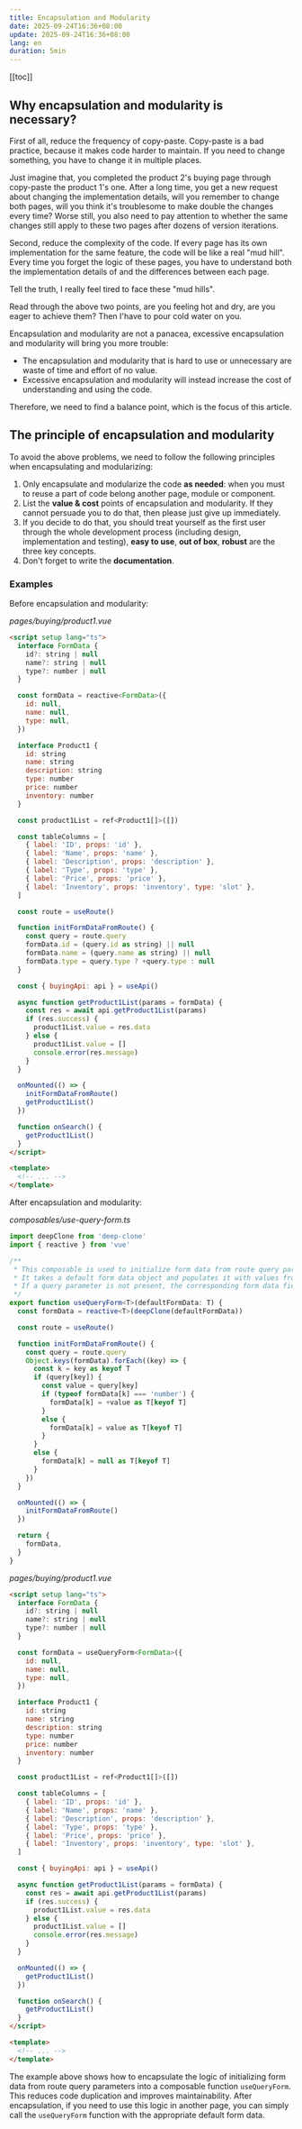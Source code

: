 ```yaml
---
title: Encapsulation and Modularity
date: 2025-09-24T16:36+08:00
update: 2025-09-24T16:36+08:00
lang: en
duration: 5min
---
```


[[toc]]

## Why encapsulation and modularity is necessary?

First of all, reduce the frequency of copy-paste. Copy-paste is a bad practice, because it makes code harder to
maintain. If you need to change something, you have to change it in multiple places.

Just imagine that, you completed the product 2's buying page through copy-paste the product 1's one. After a long time,
you get a new request about changing the implementation details, will you remember to change both pages, will you think
it's troublesome to make double the changes every time? Worse still, you also need to pay attention to whether the same
changes still apply to these two pages after dozens of version iterations.

Second, reduce the complexity of the code. If every page has its own implementation for the same feature, the code will
be like a real "mud hill". Every time you forget the logic of these pages, you have to understand both the
implementation details of and the differences between each page.

Tell the truth, I really feel tired to face these "mud hills".

Read through the above two points, are you feeling hot and dry, are you eager to achieve them? Then I'have to pour cold
water on you.

Encapsulation and modularity are not a panacea, excessive encapsulation and modularity will bring you more trouble:

- The encapsulation and modularity that is hard to use or unnecessary are waste of time and effort of no value.
- Excessive encapsulation and modularity will instead increase the cost of understanding and using the code.

Therefore, we need to find a balance point, which is the focus of this article.

## The principle of encapsulation and modularity

To avoid the above problems, we need to follow the following principles when encapsulating and modularizing:

1. Only encapsulate and modularize the code **as needed**: when you must to reuse a part of code belong another page, module
   or component.
2. List the **value & cost** points of encapsulation and modularity. If they cannot persuade you to do that, then please
   just give up immediately.
3. If you decide to do that, you should treat yourself as the first user through the whole development process
   (including design, implementation and testing), **easy to use**, **out of box**, **robust** are the three key
   concepts.
4. Don't forget to write the **documentation**.

### Examples

Before encapsulation and modularity:

_pages/buying/product1.vue_

```html
<script setup lang="ts">
  interface FormData {
    id?: string | null
    name?: string | null
    type?: number | null
  }

  const formData = reactive<FormData>({
    id: null,
    name: null,
    type: null,
  })

  interface Product1 {
    id: string
    name: string
    description: string
    type: number
    price: number
    inventory: number
  }

  const product1List = ref<Product1[]>([])

  const tableColumns = [
    { label: 'ID', props: 'id' },
    { label: 'Name', props: 'name' },
    { label: 'Description', props: 'description' },
    { label: 'Type', props: 'type' },
    { label: 'Price', props: 'price' },
    { label: 'Inventory', props: 'inventory', type: 'slot' },
  ]

  const route = useRoute()

  function initFormDataFromRoute() {
    const query = route.query
    formData.id = (query.id as string) || null
    formData.name = (query.name as string) || null
    formData.type = query.type ? +query.type : null
  }

  const { buyingApi: api } = useApi()

  async function getProduct1List(params = formData) {
    const res = await api.getProduct1List(params)
    if (res.success) {
      product1List.value = res.data
    } else {
      product1List.value = []
      console.error(res.message)
    }
  }

  onMounted(() => {
    initFormDataFromRoute()
    getProduct1List()
  })

  function onSearch() {
    getProduct1List()
  }
</script>

<template>
  <!-- ... -->
</template>
```

After encapsulation and modularity:

_composables/use-query-form.ts_

```ts
import deepClone from 'deep-clone'
import { reactive } from 'vue'

/**
 * This composable is used to initialize form data from route query parameters.
 * It takes a default form data object and populates it with values from the route query.
 * If a query parameter is not present, the corresponding form data field is set to null.
 */
export function useQueryForm<T>(defaultFormData: T) {
  const formData = reactive<T>(deepClone(defaultFormData))

  const route = useRoute()

  function initFormDataFromRoute() {
    const query = route.query
    Object.keys(formData).forEach((key) => {
      const k = key as keyof T
      if (query[key]) {
        const value = query[key]
        if (typeof formData[k] === 'number') {
          formData[k] = +value as T[keyof T]
        }
        else {
          formData[k] = value as T[keyof T]
        }
      }
      else {
        formData[k] = null as T[keyof T]
      }
    })
  }

  onMounted(() => {
    initFormDataFromRoute()
  })

  return {
    formData,
  }
}
```

_pages/buying/product1.vue_

```html
<script setup lang="ts">
  interface FormData {
    id?: string | null
    name?: string | null
    type?: number | null
  }

  const formData = useQueryForm<FormData>({
    id: null,
    name: null,
    type: null,
  })

  interface Product1 {
    id: string
    name: string
    description: string
    type: number
    price: number
    inventory: number
  }

  const product1List = ref<Product1[]>([])

  const tableColumns = [
    { label: 'ID', props: 'id' },
    { label: 'Name', props: 'name' },
    { label: 'Description', props: 'description' },
    { label: 'Type', props: 'type' },
    { label: 'Price', props: 'price' },
    { label: 'Inventory', props: 'inventory', type: 'slot' },
  ]

  const { buyingApi: api } = useApi()

  async function getProduct1List(params = formData) {
    const res = await api.getProduct1List(params)
    if (res.success) {
      product1List.value = res.data
    } else {
      product1List.value = []
      console.error(res.message)
    }
  }

  onMounted(() => {
    getProduct1List()
  })

  function onSearch() {
    getProduct1List()
  }
</script>

<template>
  <!-- ... -->
</template>
```

The example above shows how to encapsulate the logic of initializing form data from route query parameters into a
composable function `useQueryForm`. This reduces code duplication and improves maintainability. After encapsulation, if
you need to use this logic in another page, you can simply call the `useQueryForm` function with the appropriate default
form data.
